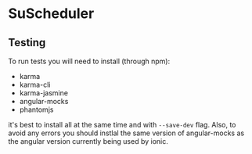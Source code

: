 # SuScheduler

## Testing

To run tests you will need to install (through npm):
* karma
* karma-cli
* karma-jasmine
* angular-mocks
* phantomjs

it's best to install all at the same time and with `--save-dev` flag. Also, to
avoid any errors you should instlal the same version of angular-mocks as the 
angular version currently being used by ionic.
